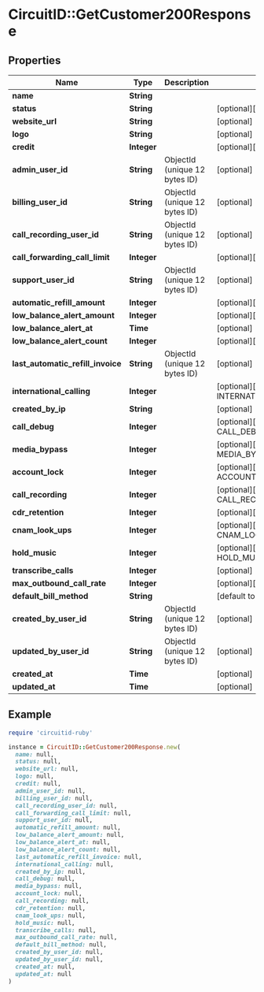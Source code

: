 # CircuitID::GetCustomer200Response

## Properties

| Name | Type | Description | Notes |
| ---- | ---- | ----------- | ----- |
| **name** | **String** |  |  |
| **status** | **String** |  | [optional][default to &#39;active&#39;] |
| **website_url** | **String** |  | [optional] |
| **logo** | **String** |  | [optional] |
| **credit** | **Integer** |  | [optional][default to 0] |
| **admin_user_id** | **String** | ObjectId (unique 12 bytes ID) | [optional] |
| **billing_user_id** | **String** | ObjectId (unique 12 bytes ID) | [optional] |
| **call_recording_user_id** | **String** | ObjectId (unique 12 bytes ID) | [optional] |
| **call_forwarding_call_limit** | **Integer** |  | [optional][default to 10] |
| **support_user_id** | **String** | ObjectId (unique 12 bytes ID) | [optional] |
| **automatic_refill_amount** | **Integer** |  | [optional][default to 0] |
| **low_balance_alert_amount** | **Integer** |  | [optional][default to 0] |
| **low_balance_alert_at** | **Time** |  | [optional] |
| **low_balance_alert_count** | **Integer** |  | [optional][default to 0] |
| **last_automatic_refill_invoice** | **String** | ObjectId (unique 12 bytes ID) | [optional] |
| **international_calling** | **Integer** |  | [optional][default to INTERNATIONAL_CALLING::N0] |
| **created_by_ip** | **String** |  | [optional] |
| **call_debug** | **Integer** |  | [optional][default to CALL_DEBUG::N0] |
| **media_bypass** | **Integer** |  | [optional][default to MEDIA_BYPASS::N0] |
| **account_lock** | **Integer** |  | [optional][default to ACCOUNT_LOCK::N1] |
| **call_recording** | **Integer** |  | [optional][default to CALL_RECORDING::N0] |
| **cdr_retention** | **Integer** |  | [optional][default to 12] |
| **cnam_look_ups** | **Integer** |  | [optional][default to CNAM_LOOK_UPS::N0] |
| **hold_music** | **Integer** |  | [optional][default to HOLD_MUSIC::N0] |
| **transcribe_calls** | **Integer** |  | [optional] |
| **max_outbound_call_rate** | **Integer** |  | [optional][default to 1] |
| **default_bill_method** | **String** |  | [default to &#39;credit&#39;] |
| **created_by_user_id** | **String** | ObjectId (unique 12 bytes ID) | [optional] |
| **updated_by_user_id** | **String** | ObjectId (unique 12 bytes ID) | [optional] |
| **created_at** | **Time** |  | [optional] |
| **updated_at** | **Time** |  | [optional] |

## Example

```ruby
require 'circuitid-ruby'

instance = CircuitID::GetCustomer200Response.new(
  name: null,
  status: null,
  website_url: null,
  logo: null,
  credit: null,
  admin_user_id: null,
  billing_user_id: null,
  call_recording_user_id: null,
  call_forwarding_call_limit: null,
  support_user_id: null,
  automatic_refill_amount: null,
  low_balance_alert_amount: null,
  low_balance_alert_at: null,
  low_balance_alert_count: null,
  last_automatic_refill_invoice: null,
  international_calling: null,
  created_by_ip: null,
  call_debug: null,
  media_bypass: null,
  account_lock: null,
  call_recording: null,
  cdr_retention: null,
  cnam_look_ups: null,
  hold_music: null,
  transcribe_calls: null,
  max_outbound_call_rate: null,
  default_bill_method: null,
  created_by_user_id: null,
  updated_by_user_id: null,
  created_at: null,
  updated_at: null
)
```

